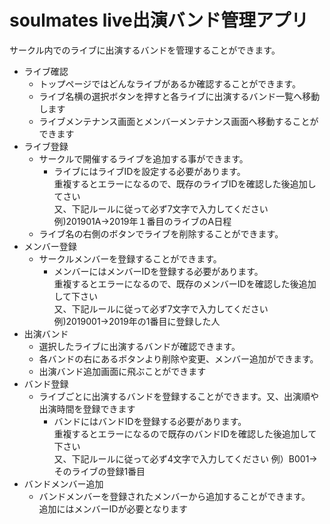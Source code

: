 # soulmates live出演バンド管理アプリ
サークル内でのライブに出演するバンドを管理することができます。
- ライブ確認
    - トップページではどんなライブがあるか確認することができます。
    - ライブ名横の選択ボタンを押すと各ライブに出演するバンド一覧へ移動します
    - ライブメンテナンス画面とメンバーメンテナンス画面へ移動することができます
- ライブ登録
    - サークルで開催するライブを追加する事ができます。
        - ライブにはライブIDを設定する必要があります。  
            重複するとエラーになるので、既存のライブIDを確認した後追加してさい  
            又、下記ルールに従って必ず7文字で入力してください
            例)201901A→2019年１番目のライブのA日程
    - ライブ名の右側のボタンでライブを削除することができます。
- メンバー登録
    - サークルメンバーを登録することができます。
        - メンバーにはメンバーIDを登録する必要があります。  
            重複するとエラーになるので、既存のメンバーIDを確認した後追加して下さい  
            又、下記ルールに従って必ず7文字で入力してください
            例)2019001→2019年の1番目に登録した人
- 出演バンド
    - 選択したライブに出演するバンドが確認できます。
    - 各バンドの右にあるボタンより削除や変更、メンバー追加ができます。
    - 出演バンド追加画面に飛ぶことができます
- バンド登録
    - ライブごとに出演するバンドを登録することができます。又、出演順や出演時間を登録できます
        - バンドにはバンドIDを登録する必要があります。  
            重複するとエラーになるので既存のバンドIDを確認した後追加して下さい  
            又、下記ルールに従って必ず4文字で入力してください
            例）B001→そのライブの登録1番目
- バンドメンバー追加
    - バンドメンバーを登録されたメンバーから追加することができます。  
        追加にはメンバーIDが必要となります